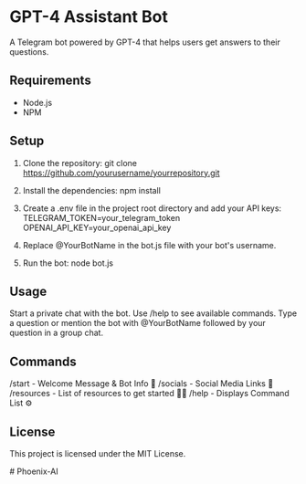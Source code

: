 # GPT-4 Assistant Bot

A Telegram bot powered by GPT-4 that helps users get answers to their questions.

## Requirements

- Node.js
- NPM

## Setup

1. Clone the repository:
    git clone https://github.com/yourusername/yourrepository.git

2. Install the dependencies:
    npm install

3. Create a .env file in the project root directory and add your API keys:
    TELEGRAM_TOKEN=your_telegram_token
    OPENAI_API_KEY=your_openai_api_key

4. Replace @YourBotName in the bot.js file with your bot's username.
5. Run the bot:
    node bot.js

## Usage

Start a private chat with the bot.
Use /help to see available commands.
Type a question or mention the bot with @YourBotName followed by your question in a group chat.

## Commands

/start - Welcome Message & Bot Info 👋
/socials - Social Media Links 📱
/resources - List of resources to get started 🧑‍💻
/help - Displays Command List ⚙️

## License 

This project is licensed under the MIT License.

#   P h o e n i x - A I  
 
